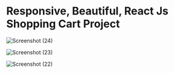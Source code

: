 # Responsive, Beautiful, React Js Shopping Cart Project

![Screenshot (24)](https://github.com/KamyarGanjian/online-shop/assets/145255798/f1ab9922-444a-4037-a692-d7e851c16f7f)

![Screenshot (23)](https://github.com/KamyarGanjian/online-shop/assets/145255798/50c7626d-5cdb-490b-b0da-b410566f2114)

![Screenshot (22)](https://github.com/KamyarGanjian/online-shop/assets/145255798/22d0b394-7844-4387-a1e8-07a4d151d566)
